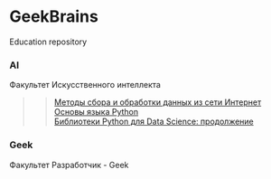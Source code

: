 # GeekBrains
Education repository

### AI

Факультет
Искусственного интеллекта

>>[Методы сбора и обработки данных из сети Интернет](https://github.com/XYI7I/GeekBrains/tree/main/AI/Method_collecting_Internet_data)<br>
>>[Основы языка Python](https://github.com/XYI7I/GeekBrains/tree/main/AI/Python)<br>
>>[Библиотеки Python для Data Science: продолжение](https://github.com/XYI7I/GeekBrains/tree/main/AI/PythonDS_2)

### Geek

Факультет
Разработчик - Geek

